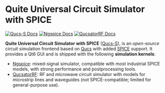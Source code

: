# Quite Universal Circuit Simulator with SPICE

[![Qucs-S Docs](https://img.shields.io/badge/docs-Qucs--S-blue?logo=readthedocs&style=flat)](https://qucs-s-help.readthedocs.io/en/latest/)
[![Ngspice Docs](https://img.shields.io/badge/docs-Ngspice-blue?logo=readthedocs&style=flat)](https://ngspice.sourceforge.io/docs.html)
[![QucsatorRF Docs](https://img.shields.io/badge/docs-QucsatorRF-blue?logo=readthedocs&style=flat)](https://github.com/ra3xdh/qucsator_rf#readme)



**Quite Universal Circuit Simulator with SPICE** ([Qucs-S]), is an *open-source* circuit simulation frontend based on [Qucs](https://qucs.github.io/) with added [SPICE](https://en.wikipedia.org/wiki/SPICE) support. It provides a Qt6 GUI and is shipped with the following **simulation kernels**:

* [Ngspice](https://ngspice.sourceforge.io/): mixed-signal simulator, compatible with most industrial SPICE models, with strong performance and postprocessing tools.
* [QucsatorRF](https://github.com/ra3xdh/qucsator_rf): RF and microwave circuit simulator with models for microstrip lines and waveguides (not SPICE-compatible; limited for general-purpose use).


[Qucs-S]: https://ra3xdh.github.io/
[Qucs]: https://qucs.github.io/